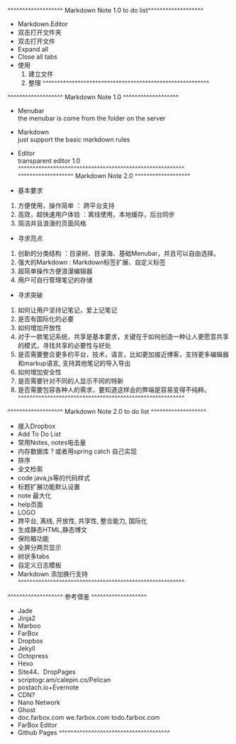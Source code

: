 ^^^^^^^^^^^^^^^^^^^ Markdown Note 1.0 to do list^^^^^^^^^^^^^^^^^^^
- Markdown.Editor
- 双击打开文件夹
- 双击打开文件
- Expand all
- Close all tabs
- 使用
	1. 建立文件
	1. 整理
^^^^^^^^^^^^^^^^^^^^^^^^^^^^^^^^^^^^^^^^^^^^^^^^^^^^^^^^^

^^^^^^^^^^^^^^^^^^^ Markdown Note 1.0 ^^^^^^^^^^^^^^^^^^^
- Menubar  
	the menubar is come from the folder on the server
- Markdown  
	just support the basic markdown rules
- Editor  
	transparent editor 1.0 
^^^^^^^^^^^^^^^^^^^^^^^^^^^^^^^^^^^^^^^^^^^^^^^^^^^^^^^^^
^^^^^^^^^^^^^^^^^^^ Markdown Note 2.0 ^^^^^^^^^^^^^^^^^^^

- 基本要求
1. 方便使用，操作简单 ： 跨平台支持
2. 高效，超快速用户体验 ：离线使用，本地缓存，后台同步
3. 简洁并且浪漫的页面风格

- 寻求亮点
1. 创新的分类结构 ：目录树、目录海、基础Menubar，并且可以自由选择。
2. 强大的Markdown : Markdown标签扩展、自定义标签
3. 超简单操作方便浪漫编辑器
4. 用户可自行管理笔记的存储

- 寻求突破
1. 如何让用户坚持记笔记，爱上记笔记
2. 是否有国际化的必要
3. 如何增加开放性
3. 对于一款笔记系统，共享是基本要求，关键在于如何创造一种让人更愿意共享的模式，寻找共享的必要性与好处
5. 是否需要整合更多的平台，技术，语言，比如更加接近博客，支持更多编辑器和markup语言, 支持其他笔记的导入导出
6. 如何增加安全性
7. 是否需要针对不同的人显示不同的特新
8. 是否需要包容各种人的需求，要知道这样会的弊端是容易变得不纯粹。
^^^^^^^^^^^^^^^^^^^^^^^^^^^^^^^^^^^^^^^^^^^^^^^^^^^^^^^^^	

^^^^^^^^^^^^^^^^^^^ Markdown Note 2.0 to do list ^^^^^^^^^^^^^^^^^^^
- 接入Dropbox
- Add To Do List
- 常用Notes, notes电击量
- 内存数据库？或者用spring catch 自己实现
- 排序
- 全文检索
- code java,js等的代码样式
- 标题扩展功能默认设置
- note 最大化
- help页面
- LOGO
- 跨平台, 离线, 开放性, 共享性, 整合能力, 国际化
- 生成静态HTML,静态博文
- 保险箱功能
- 全屏分两页显示
- 树状多tabs
- 自定义日志模板
- Markdown 添加换行支持
^^^^^^^^^^^^^^^^^^^^^^^^^^^^^^^^^^^^^^^^^^^^^^^^^^^^^^^^^

^^^^^^^^^^^^^^^^^^^ 参考借鉴 ^^^^^^^^^^^^^^^^^^^
- Jade
- Jinja2
- Marboo
- FarBox
- Dropbox
- Jekyll
- Octopress
- Hexo
- Site44、DropPages
- scriptogr.am/calepin.co/Pelican
- postach.io+Evernote
- CDN?
- Nano Network
- Ghost
- doc.farbox.com we.farbox.com todo.farbox.com
- FarBox Editor
- Github Pages
^^^^^^^^^^^^^^^^^^^^^^^^^^^^^^^^^^^^^^